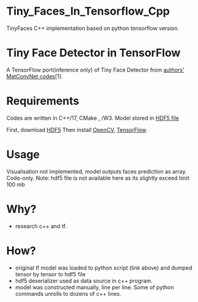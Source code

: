 # Tiny_Faces_In_Tensorflow_Cpp
TinyFaces C++ implementation  based on  python tensorflow version.
# Tiny Face Detector in TensorFlow

 A TensorFlow port(inference only) of Tiny Face Detector from [authors' MatConvNet codes](https://github.com/peiyunh/tiny)[1].

# Requirements

Codes are written in C++/17, CMake , /W3. Model stored in [HDF5 file](https://bitbucket.org/ingerdev/tinyfacemodel/src/master/Model/weights.h5)

First, download [HDF5](https://support.hdfgroup.org/HDF5/release/obtain518.html)
Then install [OpenCV](https://github.com/opencv/opencv), [TensorFlow](https://www.tensorflow.org/).

# Usage
Visualisation not implemented, model outputs faces prediction as array. Code-only.
Note: hdf5 file is not available here as its slightly exceed limit 100 mb

# Why?

- research c++ and tf.

# How?

- original tf model was loaded to python script (link above) and dumped tensor by tensor to hdf5 file
- hdf5 deserializer used as data source in c++ program.
- model was constructed manually, line per line. Some of python commands unrolls to dozens of c++ lines.
